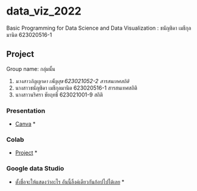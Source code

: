 # data_viz_2022
Basic Programming for Data Science and Data Visualization : ชนัญชิดา เมธีกุลมานิต 623020516-1
## Project 
Group name: กลุ่มนั้น
1. *นางสาวภิญญาดา เพ็ญสุข 623021052-2 สารสนเทศสถิติ* 
2. นางสาวชนัญชิดา เมธีกุลมานิต 623020516-1 สารสนเทศสถิติ
3. นางสาวนริศรา ชัยฤทธิ์ 623021001-9 สถิติ

### Presentation
* [Canva](ใส่ลิ้งค์) *

### Colab
* [Project](ใส่ลิ้งค์ตัวเอง) *

### Google data Studio
* [ตั้งชื่อจะให้แสดงว่าอะไร อันนี้ลิ้งค์เดียวกันก้อปไปได้เลย](https://datastudio.google.com/reporting/1288b74c-eaff-4ed3-af5d-74c9ecc2e292) *
